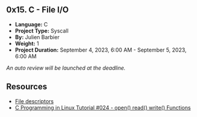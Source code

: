 ## 0x15. C - File I/O

- **Language:** C
- **Project Type:** Syscall
- **By:** Julien Barbier
- **Weight:** 1
- **Project Duration:** September 4, 2023, 6:00 AM - September 5, 2023, 6:00 AM

*An auto review will be launched at the deadline.*

## Resources

- [File descriptors](https://en.wikipedia.org/wiki/File_descriptor)
- [C Programming in Linux Tutorial #024 - open() read() write() Functions](https://www.youtube.com/watch?v=qv9PCJGgV54)
